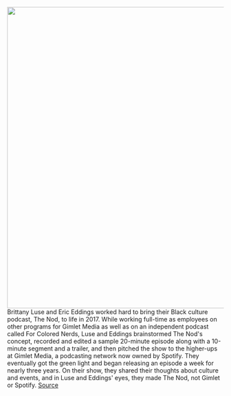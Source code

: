 <img src='https://cdn.vox-cdn.com/thumbor/vuEjYs56lx7s0xPoYGThNsT_-zM=/0x0:3000x3000/1200x675/filters:focal(1170x1668:1650x2148)/cdn.vox-cdn.com/uploads/chorus_image/image/66999863/The_Nod_Logo.0.jpg' width='700px' /><br/>
Brittany Luse and Eric Eddings worked hard to bring their Black culture podcast, The Nod, to life in 2017. While working full-time as employees on other programs for Gimlet Media as well as on an independent podcast called For Colored Nerds, Luse and Eddings brainstormed The Nod's concept, recorded and edited a sample 20-minute episode along with a 10-minute segment and a trailer, and then pitched the show to the higher-ups at Gimlet Media, a podcasting network now owned by Spotify. They eventually got the green light and began releasing an episode a week for nearly three years. On their show, they shared their thoughts about culture and events, and in Luse and Eddings' eyes, they made The Nod, not Gimlet or Spotify.
<a href='https://www.theverge.com/2020/6/30/21308074/the-nod-spotify-rss-feed-another-round-buzzfeed-podcast-ownership'> Source <a/>